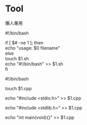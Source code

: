 # Tool
懶人專用

#!/bin/bash

if [ $# -ne 1 ]; then  
	echo "usage: $0 filename"  
else  
	touch $1.sh  
	echo "#!/bin/bash" >> $1.sh  
fi    



#!/bin/bash


touch $1.cpp  

echo "#include <stdio.h>" >> $1.cpp  

echo "#include <stdlib.h>" >> $1.cpp  

echo "int main(void){}" >> $1.cpp
